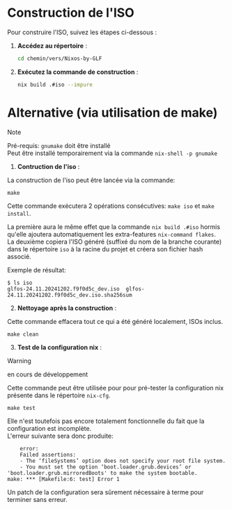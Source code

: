 
# Construction de l'ISO

Pour construire l'ISO, suivez les étapes ci-dessous :

1. **Accédez au répertoire** :
   ```sh
   cd chemin/vers/Nixos-by-GLF
   ```

2. **Exécutez la commande de construction** :
   ```sh
   nix build .#iso --impure
   ```


# Alternative (via utilisation de make)

> [!NOTE]  
> Pré-requis: `gnumake` doit être installé  
> Peut être installé temporairement via la commande `nix-shell -p gnumake`  

1. **Contruction de l'iso** :

La construction de l'iso peut être lancée via la commande:  
   ```
   make
   ```

Cette commande exécutera 2 opérations consécutives: `make iso` et `make install`.  

La première aura le même effet que la commande `nix build .#iso` hormis qu'elle ajoutera automatiquement les extra-features `nix-command flakes`.  
La deuxième copiera l'ISO généré (suffixé du nom de la branche courante) dans le répertoire `iso` à la racine du projet et créera son fichier hash associé.  

Exemple de résultat:  
   ```
   $ ls iso
   glfos-24.11.20241202.f9f0d5c_dev.iso  glfos-24.11.20241202.f9f0d5c_dev.iso.sha256sum
   ```

2. **Nettoyage après la construction** : 

Cette commande effacera tout ce qui a été généré localement, ISOs inclus.  

   ```
   make clean
   ```

3. **Test de la configuration nix** : 

> [!WARNING]  
> en cours de développement

Cette commande peut être utilisée pour pour pré-tester la configuration nix présente dans le répertoire `nix-cfg`.  
   ```
   make test
   ```

Elle n'est toutefois pas encore totalement fonctionnelle du fait que la configuration est incomplète.  
L'erreur suivante sera donc produite: 
   ```
       error:
       Failed assertions:
       - The ‘fileSystems’ option does not specify your root file system.
       - You must set the option ‘boot.loader.grub.devices’ or 'boot.loader.grub.mirroredBoots' to make the system bootable.
make: *** [Makefile:6: test] Error 1
   ```
Un patch de la configuration sera sûrement nécessaire à terme pour terminer sans erreur.  
